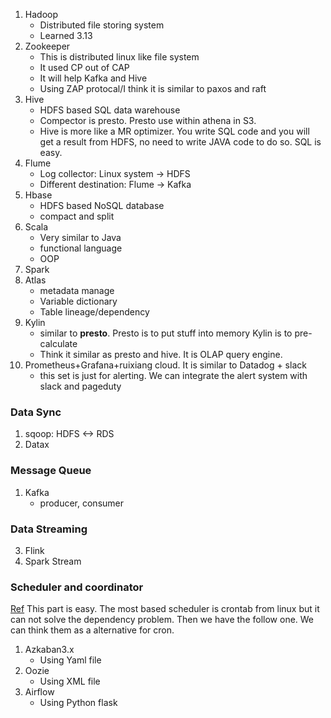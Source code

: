 1. Hadoop
    - Distributed file storing system
    - Learned 3.13
3. Zookeeper
    - This is distributed linux like file system
    - It used CP out of CAP
    - It will help Kafka and Hive
    - Using ZAP protocal/I think it is similar to paxos and raft
5. Hive
    - HDFS based SQL data warehouse 
    - Compector is presto. Presto use within athena in S3.
    - Hive is more like a MR optimizer. You write SQL code and you will get a result from HDFS, no need to write JAVA code to do so. SQL is easy.
6. Flume
    - Log collector: Linux system -> HDFS
    - Different destination: Flume -> Kafka
8. Hbase
    - HDFS based NoSQL database
    - compact and split
9. Scala
    - Very similar to Java
    - functional language
    - OOP
11. Spark
12. Atlas
    - metadata manage
    - Variable dictionary
    - Table lineage/dependency
12. Kylin
    - similar to **presto**. Presto is to put stuff into memory Kylin is to pre-calculate
    - Think it similar as presto and hive. It is OLAP query engine.
14. Prometheus+Grafana+ruixiang cloud. It is similar to Datadog + slack
    - this set is just for alerting. We can integrate the alert system with slack and pageduty
### Data Sync
1. sqoop: HDFS <-> RDS
2. Datax
### Message Queue
1. Kafka
    - producer, consumer
### Data Streaming
3. Flink
4. Spark Stream


### Scheduler and coordinator
[Ref](https://www.jdon.com/workflow/Airflow-vs-Azkaban-vs-Conductor-vs-Oozie-vs-Amazon-Step-Functions.html)
This part is easy. The most based scheduler is crontab from linux but it can not solve the dependency problem. Then we have the follow one. We can think them as a alternative for cron.
1. Azkaban3.x
    - Using Yaml file 
2. Oozie
    - Using XML file
3. Airflow
    - Using Python flask 
